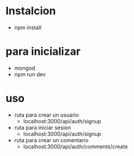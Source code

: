 # Instalcion 
  - npm install
# para inicializar
  - mongod
  - npm run dev
# uso 
* ruta para crear un usuario 
	- localhost:3000/api/auth/signup
* ruta para iniciar sesion
	- localhost:3000/api/auth/signup
* ruta para crear un comentario
	- localhost:3000/api/auth/comments/create